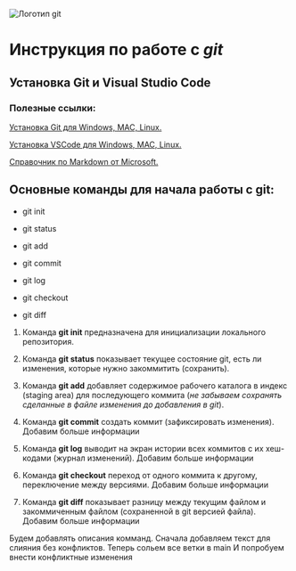 ![Логотип git](logo_git.png) 

# Инструкция по работе с ***git***

## Установка Git и Visual Studio Code

### Полезные ссылки:

[Установка Git для Windows, MAC, Linux.](https://git-scm.com/downloads)

[Установка VSCode для Windows, MAC, Linux.](https://code.visualstudio.com/Download)

[Справочник по Markdown от Microsoft.](https://docs.microsoft.com/ru-ru/contribute/markdown-reference)



## Основные команды для начала работы с git:

* git init 

* git status 

* git add 

* git commit 

* git log 

* git checkout 

* git diff 


1. Команда **git init** предназначена для инициализации локального репозитория.

2. Команда **git status** показывает текущее состояние git, есть ли изменения, которые нужно закоммитить (сохранить).

3. Команда **git add** добавляет содержимое рабочего каталога в индекс (staging area) для последующего коммита (*не забываем сохранять сделанные в файле изменения до добавления в git*).

4. Команда **git commit** создать коммит (зафиксировать изменения).
Добавим больше информации

5. Команда **git log** выводит на экран истории всех коммитов с их хеш-кодами (журнал изменений).
Добавим больше информации

6. Команда **git checkout** переход от одного коммита к другому, переключение между версиями.
Добавим больше информации

7. Команда **git diff** показывает разницу между текущим файлом и закоммиченным файлом (сохраненной в git версией файла).
Добавим больше информации


Будем добавлять описания комманд.
Сначала добавляем текст для слияния без конфликтов.
Теперь сольем все ветки в main
И попробуем внести конфликтные изменения


